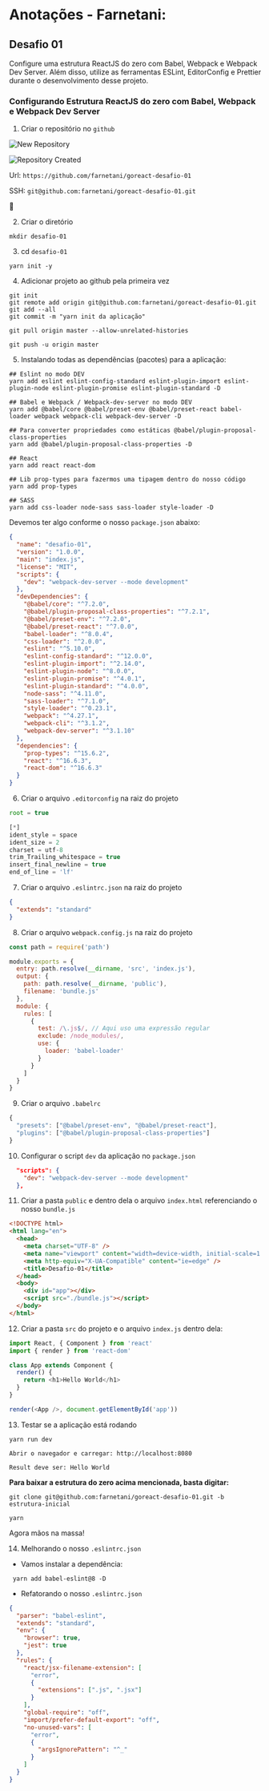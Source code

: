 # Anotações - Farnetani:

## Desafio 01

Configure uma estrutura ReactJS do zero com Babel, Webpack e Webpack Dev Server. Além disso, utilize as ferramentas ESLint, EditorConfig e Prettier durante o desenvolvimento desse projeto.

### Configurando Estrutura ReactJS do zero com Babel, Webpack e Webpack Dev Server

1. Criar o repositório no `github`

![New Repository](https://i.imgur.com/rlzTpO5.png)

![Repository Created](https://i.imgur.com/VitiUBx.png)

Url: `https://github.com/farnetani/goreact-desafio-01`

SSH: `git@github.com:farnetani/goreact-desafio-01.git`

:clap:

2. Criar o diretório

```
mkdir desafio-01
```

3. cd `desafio-01`

```
yarn init -y
```

4. Adicionar projeto ao github pela primeira vez

```
git init
git remote add origin git@github.com:farnetani/goreact-desafio-01.git
git add --all
git commit -m "yarn init da aplicação"

git pull origin master --allow-unrelated-histories

git push -u origin master
```

5. Instalando todas as dependências (pacotes) para a aplicação:

```
## Eslint no modo DEV
yarn add eslint eslint-config-standard eslint-plugin-import eslint-plugin-node eslint-plugin-promise eslint-plugin-standard -D

## Babel e Webpack / Webpack-dev-server no modo DEV
yarn add @babel/core @babel/preset-env @babel/preset-react babel-loader webpack webpack-cli webpack-dev-server -D

## Para converter propriedades como estáticas @babel/plugin-proposal-class-properties
yarn add @babel/plugin-proposal-class-properties -D

## React
yarn add react react-dom

## Lib prop-types para fazermos uma tipagem dentro do nosso código
yarn add prop-types

## SASS
yarn add css-loader node-sass sass-loader style-loader -D
```

Devemos ter algo conforme o nosso `package.json` abaixo:

```json
{
  "name": "desafio-01",
  "version": "1.0.0",
  "main": "index.js",
  "license": "MIT",
  "scripts": {
    "dev": "webpack-dev-server --mode development"
  },
  "devDependencies": {
    "@babel/core": "^7.2.0",
    "@babel/plugin-proposal-class-properties": "^7.2.1",
    "@babel/preset-env": "^7.2.0",
    "@babel/preset-react": "^7.0.0",
    "babel-loader": "^8.0.4",
    "css-loader": "^2.0.0",
    "eslint": "^5.10.0",
    "eslint-config-standard": "^12.0.0",
    "eslint-plugin-import": "^2.14.0",
    "eslint-plugin-node": "^8.0.0",
    "eslint-plugin-promise": "^4.0.1",
    "eslint-plugin-standard": "^4.0.0",
    "node-sass": "^4.11.0",
    "sass-loader": "^7.1.0",
    "style-loader": "^0.23.1",
    "webpack": "^4.27.1",
    "webpack-cli": "^3.1.2",
    "webpack-dev-server": "^3.1.10"
  },
  "dependencies": {
    "prop-types": "^15.6.2",
    "react": "^16.6.3",
    "react-dom": "^16.6.3"
  }
}
```

6. Criar o arquivo `.editorconfig` na raiz do projeto

```js
root = true

[*]
ident_style = space
ident_size = 2
charset = utf-8
trim_Trailing_whitespace = true
insert_final_newline = true
end_of_line = 'lf'
```

7. Criar o arquivo `.eslintrc.json` na raiz do projeto

```json
{
  "extends": "standard"
}
```

8. Criar o arquivo `webpack.config.js` na raiz do projeto

```js
const path = require('path')

module.exports = {
  entry: path.resolve(__dirname, 'src', 'index.js'),
  output: {
    path: path.resolve(__dirname, 'public'),
    filename: 'bundle.js'
  },
  module: {
    rules: [
      {
        test: /\.js$/, // Aqui uso uma expressão regular
        exclude: /node_modules/,
        use: {
          loader: 'babel-loader'
        }
      }
    ]
  }
}
```

9. Criar o arquivo `.babelrc`

```js
{
  "presets": ["@babel/preset-env", "@babel/preset-react"],
  "plugins": ["@babel/plugin-proposal-class-properties"]
}

```

10. Configurar o script `dev` da aplicação no `package.json`

```json
  "scripts": {
    "dev": "webpack-dev-server --mode development"
  },
```

11. Criar a pasta `public` e dentro dela o arquivo `index.html` referenciando o nosso `bundle.js`

```html
<!DOCTYPE html>
<html lang="en">
  <head>
    <meta charset="UTF-8" />
    <meta name="viewport" content="width=device-width, initial-scale=1.0" />
    <meta http-equiv="X-UA-Compatible" content="ie=edge" />
    <title>Desafio-01</title>
  </head>
  <body>
    <div id="app"></div>
    <script src="./bundle.js"></script>
  </body>
</html>
```

12. Criar a pasta `src` do projeto e o arquivo `index.js` dentro dela:

```js
import React, { Component } from 'react'
import { render } from 'react-dom'

class App extends Component {
  render() {
    return <h1>Hello World</h1>
  }
}

render(<App />, document.getElementById('app'))
```

13. Testar se a aplicação está rodando

```
yarn run dev

Abrir o navegador e carregar: http://localhost:8080

Result deve ser: Hello World
```

**Para baixar a estrutura do zero acima mencionada, basta digitar:**

```
git clone git@github.com:farnetani/goreact-desafio-01.git -b estrutura-inicial

yarn
```

Agora mãos na massa!

14. Melhorando o nosso `.eslintrc.json`

- Vamos instalar a dependência:

```
 yarn add babel-eslint@8 -D
```

- Refatorando o nosso `.eslintrc.json`

```json
{
  "parser": "babel-eslint",
  "extends": "standard",
  "env": {
    "browser": true,
    "jest": true
  },
  "rules": {
    "react/jsx-filename-extension": [
      "error",
      {
        "extensions": [".js", ".jsx"]
      }
    ],
    "global-require": "off",
    "import/prefer-default-export": "off",
    "no-unused-vars": [
      "error",
      {
        "argsIgnorePattern": "^_"
      }
    ]
  }
}
```
